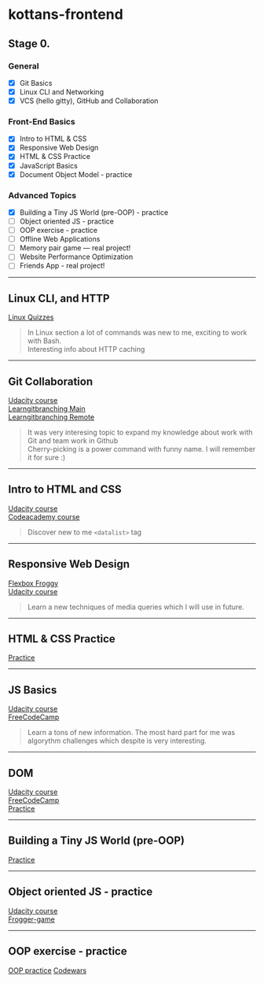 # kottans-frontend
## Stage 0.

### General
- [X] Git Basics
- [X] Linux CLI and Networking
- [X] VCS (hello gitty), GitHub and Collaboration

### Front-End Basics
- [X] Intro to HTML & CSS
- [X] Responsive Web Design
- [X] HTML & CSS Practice
- [X] JavaScript Basics
- [X] Document Object Model - practice

### Advanced Topics
- [X] Building a Tiny JS World (pre-OOP) - practice
- [ ] Object oriented JS - practice
- [ ] OOP exercise - practice
- [ ] Offline Web Applications
- [ ] Memory pair game — real project!
- [ ] Website Performance Optimization
- [ ] Friends App - real project!

---

## Linux CLI, and HTTP 
[Linux Quizzes](task_linux_cli/Linux_quiz.png)
> In Linux section a lot of commands was new to me, exciting to work with Bash. \
> Interesting info about HTTP caching
---

## Git Collaboration
[Udacity course](task_git_collaboration/GitHub_Collaboration.jpg) \
[Learngitbranching Main](task_git_collaboration/learngitbranching_main.jpg) \
[Learngitbranching Remote](task_git_collaboration/learngitbranching_remote.jpg) 
> It was very interesing topic to expand my knowledge about work with Git and team work in Github \
> Cherry-picking is a power command with funny name. I will remember it for sure :)
---

## Intro to HTML and CSS
[Udacity course](task_html_css_intro/Intro_html_css_Udacity.png) \
[Codeacademy course](task_html_css_intro/HTML_Codeacademy.jpg) 
> Discover new to me `<datalist>` tag
---

## Responsive Web Design
[Flexbox Froggy](task_responsive_web_design/Flexbox_froggy.jpg) \
[Udacity course](task_responsive_web_design/Udacity_course.jpg) 
> Learn a new techniques of media queries which I will use in future.
---

## HTML & CSS Practice
[Practice](https://github.com/kasionio/html-css-popup)

---
## JS Basics
[Udacity course](task_js_basics/Udacity_course.jpg) \
[FreeCodeCamp](task_js_basics/freecodecamp_JS.png) 
> Learn a tons of new information. The most hard part for me was algorythm challenges which despite is very interesting. 

---
## DOM
[Udacity course](task_js_dom/DOM_Udacity.png) \
[FreeCodeCamp](task_js_dom/freecodecamp_Algorithm_Scripting_Challenges.jpg) \
[Practice](https://github.com/kasionio/js-dom)

---
## Building a Tiny JS World (pre-OOP)
[Practice](https://github.com/kasionio/frontend-2021-homeworks/tree/a-tiny-js-world/submissions/kasionio/a-tiny-JS-world/index.js)

 ---
 ## Object oriented JS - practice
 [Udacity course](task_js_oop/OOP_Udacity.png) \
 [Frogger-game](https://github.com/kasionio/frontend-nanodegree-arcade-game/blob/frogger-game/js/app.js)
 
 ---
 ## OOP exercise - practice
 [OOP practice](https://github.com/kasionio/a-tiny-JS-world/blob/gh-pages/index.js)
 [Codewars](https://www.codewars.com/users/kasionio/stats)
 
